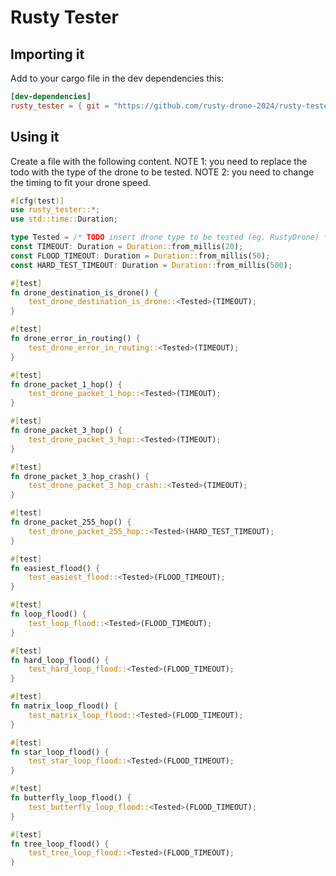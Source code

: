 # Rusty Tester
## Importing it
Add to your cargo file in the dev dependencies this:
```toml
[dev-dependencies]
rusty_tester = { git = "https://github.com/rusty-drone-2024/rusty-tester" }
```

## Using it
Create a file with the following content.
NOTE 1: you need to replace the todo with the type of the drone to be tested.
NOTE 2: you need to change the timing to fit your drone speed.
```rust
#[cfg(test)]
use rusty_tester::*;
use std::time::Duration;

type Tested = /* TODO insert drone type to be tested (eg. RustyDrone) */;
const TIMEOUT: Duration = Duration::from_millis(20);
const FLOOD_TIMEOUT: Duration = Duration::from_millis(50);
const HARD_TEST_TIMEOUT: Duration = Duration::from_millis(500);

#[test]
fn drone_destination_is_drone() {
    test_drone_destination_is_drone::<Tested>(TIMEOUT);
}

#[test]
fn drone_error_in_routing() {
    test_drone_error_in_routing::<Tested>(TIMEOUT);
}

#[test]
fn drone_packet_1_hop() {
    test_drone_packet_1_hop::<Tested>(TIMEOUT);
}

#[test]
fn drone_packet_3_hop() {
    test_drone_packet_3_hop::<Tested>(TIMEOUT);
}

#[test]
fn drone_packet_3_hop_crash() {
    test_drone_packet_3_hop_crash::<Tested>(TIMEOUT);
}

#[test]
fn drone_packet_255_hop() {
    test_drone_packet_255_hop::<Tested>(HARD_TEST_TIMEOUT);
}

#[test]
fn easiest_flood() {
    test_easiest_flood::<Tested>(FLOOD_TIMEOUT);
}

#[test]
fn loop_flood() {
    test_loop_flood::<Tested>(FLOOD_TIMEOUT);
}

#[test]
fn hard_loop_flood() {
    test_hard_loop_flood::<Tested>(FLOOD_TIMEOUT);
}

#[test]
fn matrix_loop_flood() {
    test_matrix_loop_flood::<Tested>(FLOOD_TIMEOUT);
}

#[test]
fn star_loop_flood() {
    test_star_loop_flood::<Tested>(FLOOD_TIMEOUT);
}

#[test]
fn butterfly_loop_flood() {
    test_butterfly_loop_flood::<Tested>(FLOOD_TIMEOUT);
}

#[test]
fn tree_loop_flood() {
    test_tree_loop_flood::<Tested>(FLOOD_TIMEOUT);
}

```
